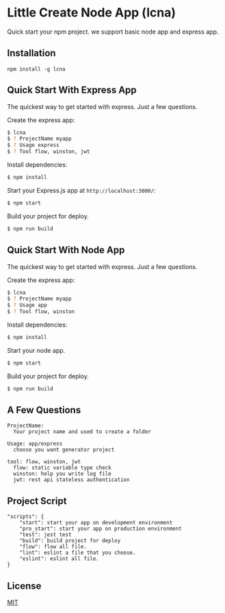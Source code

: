 # Little Create Node App (lcna)

Quick start your npm project. we support basic node app and express app.

## Installation 

```
npm install -g lcna
```

## Quick Start With Express App

The quickest way to get started with express.
Just a few questions.

Create the express app:

```bash
$ lcna
$ ? ProjectName myapp
$ ? Usage express
$ ? Tool flow, winston, jwt
```

Install dependencies:

```bash
$ npm install
```

Start your Express.js app at `http://localhost:3000/`:

```bash
$ npm start
```

Build your project for deploy.

```bash
$ npm run build
```

## Quick Start With Node App

The quickest way to get started with express.
Just a few questions.

Create the express app:

```bash
$ lcna
$ ? ProjectName myapp
$ ? Usage app
$ ? Tool flow, winston
```

Install dependencies:

```bash
$ npm install
```

Start your node app.

```bash
$ npm start
```

Build your project for deploy.

```bash
$ npm run build
```
## A Few Questions
```
ProjectName:
  Your project name and used to create a folder
  
Usage: app/express
  choose you want generator project
  
tool: flow, winston, jwt
  flow: static variable type check
  winston: help you write log file
  jwt: rest api stateless authentication
```

## Project Script
```
"scripts": {
    "start": start your app on development environment
    "pro_start": start your app on production environment
    "test": jest test
    "build": build project for deploy
    "flow": flow all file.
    "lint": eslint a file that you choose.
    "eslint": eslint all file.
}
```
## License

[MIT](LICENSE)
